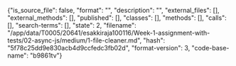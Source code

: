 {"is_source_file": false, "format": "", "description": "", "external_files": [], "external_methods": [], "published": [], "classes": [], "methods": [], "calls": [], "search-terms": [], "state": 2, "filename": "/app/data/T0005/20641/esakkiraja100116/Week-1-assignment-with-tests/02-async-js/medium/1-file-cleaner.md", "hash": "5f78c25dd9e830acb4d9ccfedc3fb02d", "format-version": 3, "code-base-name": "b9861tv"}